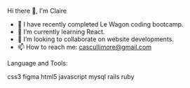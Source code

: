 Hi there 👋, I'm Claire

- 🔭 I have recently completed Le Wagon coding bootcamp. 
- 🌱 I’m currently learning React.
- 👯 I’m looking to collaborate on website developments.
- 📫 How to reach me: cascullimore@gmail.com

Language and Tools: 

css3 figma html5 javascript mysql rails ruby

